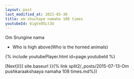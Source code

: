 ```yaml
---
layout: post
last_modified_at: 2021-03-30
title: om shuchaye namaha 108 times
youtubeId: 6igVx05Lt3U
---
```

 
 
Om Srungine nama 
 
 -  Who is high above(Who is the horned animals) 
 
  
 
  
 
 
 
 
 
 


{% include youtubePlayer.html id=page.youtubeId %}
 
[Next]({{ site.baseurl }}{% link  split2/_posts/2015-07-13-Om pushkaraakshaaya namaha 108 times.md%})
 
